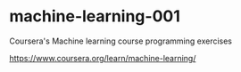 # machine-learning-001
Coursera's Machine learning course programming exercises

https://www.coursera.org/learn/machine-learning/

